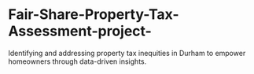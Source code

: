 # Fair-Share-Property-Tax-Assessment-project-
Identifying and addressing property tax inequities in Durham to empower homeowners through data-driven insights.
